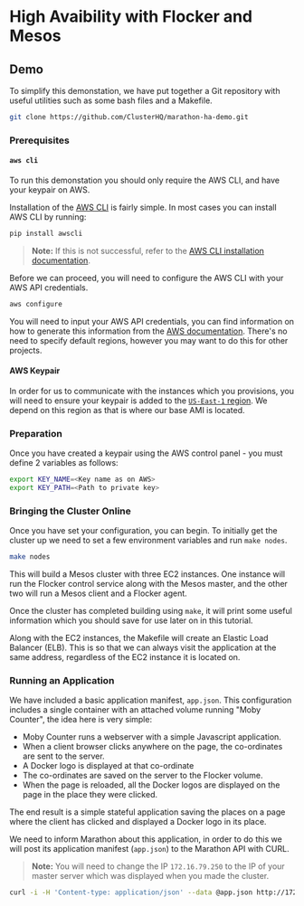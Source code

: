 # High Avaibility with Flocker and Mesos



## Demo

To simplify this demonstation, we have put together a Git repository with useful utilities such as some bash files and a Makefile. 

```bash
git clone https://github.com/ClusterHQ/marathon-ha-demo.git
```


### Prerequisites


#### `aws cli`

To run this demonstation you should only require the AWS CLI, and have your keypair on AWS. 

Installation of the [AWS CLI](https://aws.amazon.com/cli/) is fairly simple. 
In most cases you can install AWS CLI by running:

```bash
pip install awscli
```

> **Note:** If this is not successful, refer to the [AWS CLI installation documentation](https://aws.amazon.com/cli/).

Before we can proceed, you will need to configure the AWS CLI with your AWS API credentials.

```bash
aws configure
```

You will need to input your AWS API credentials, you can find information on how to generate this information from the [AWS documentation](http://docs.aws.amazon.com/AWSSimpleQueueService/latest/SQSGettingStartedGuide/AWSCredentials.html). 
There's no need to specify default regions, however you may want to do this for other projects.


#### AWS Keypair

In order for us to communicate with the instances which you provisions, you will need to ensure your keypair is added to the [`US-East-1` region](https://console.aws.amazon.com/ec2/v2/home?region=us-east-1#KeyPairs:sort=keyName). 
We depend on this region as that is where our base AMI is located.

### Preparation

Once you have created a keypair using the AWS control panel - you must define 2 variables as follows:

```bash
export KEY_NAME=<Key name as on AWS>
export KEY_PATH=<Path to private key>
```

### Bringing the Cluster Online

Once you have set your configuration, you can begin. 
To initially get the cluster up we need to set a few environment variables and run `make nodes`.

```bash
make nodes
```

This will build a Mesos cluster with three EC2 instances. 
One instance will run the Flocker control service along with the Mesos master, and the other two will run a Mesos client and a Flocker agent.

Once the cluster has completed building using `make`, it will print some useful information which you should save for use later on in this tutorial.

Along with the EC2 instances, the Makefile will create an Elastic Load Balancer (ELB). 
This is so that we can always visit the application at the same address, regardless of the EC2 instance it is located on.


### Running an Application

We have included a basic application manifest, `app.json`. 
This configuration includes a single container with an attached volume running "Moby Counter", the idea here is very simple:

 * Moby Counter runs a webserver with a simple Javascript application.
 * When a client browser clicks anywhere on the page, the co-ordinates are sent to the server.
 * A Docker logo is displayed at that co-ordinate
 * The co-ordinates are saved on the server to the Flocker volume.
 * When the page is reloaded, all the Docker logos are displayed on the page in the place they were clicked.

The end result is a simple stateful application saving the places on a page where the client has clicked and displayed a Docker logo in its place.

We need to inform Marathon about this application, in order to do this we will post its application manifest (`app.json`) to the Marathon API with CURL.

> **Note:** You will need to change the IP `172.16.79.250` to the IP of your master server which was displayed when you made the cluster.

```bash
curl -i -H 'Content-type: application/json' --data @app.json http://172.16.79.250:8080/v2/groups
```
